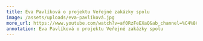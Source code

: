 ```yaml
---
title: Eva Pavlíková o projektu Veřejné zakázky spolu
image: /assets/uploads/eva-pavlíková.jpg
more_url: https://www.youtube.com/watch?v=af0RzFeEXaQ&ab_channel=%C4%8Cesko.Digital
annotation: Eva Pavlíková o projektu Veřejné zakázky spolu
---
```

